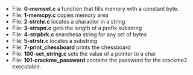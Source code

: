 * File: **0-memset.c** a function that fills memory with a constant byte.
* File: **1-memcpy.c** copies memory area
* File: **2-strchr.c** locates a character in a string
* File: **3-strspn.c** gets the length of a prefix substring
* File: **4-strpbrk.c** searchesa string for any set of bytes
* File: **5-strstr.c** locates a substring
* File: **7-print_chessboard** prints the chessboard
* File: **100-set_string.c** sets the value of a pointer to a char
* File: **101-crackme_password** contains the password for the crackme2 executable.
